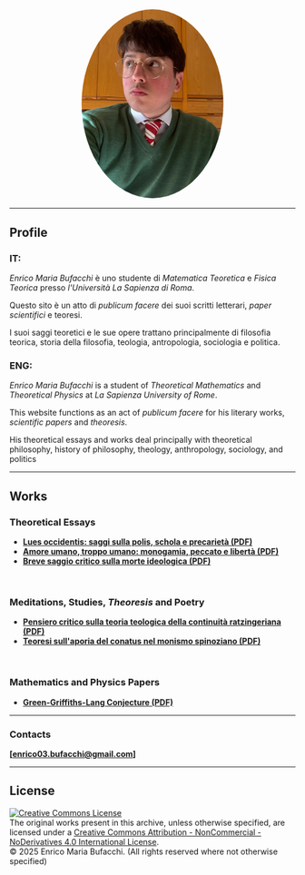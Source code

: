 <div align="center">

<img src="enrico.jpg" width="250px" style="border-radius: 50%;"> 

</div>

---

## Profile

### IT:
_Enrico Maria Bufacchi_ è uno studente di _Matematica Teoretica_ e _Fisica Teorica_ presso _l'Università La Sapienza di Roma_.

Questo sito è un atto di _publicum facere_ dei suoi scritti letterari, _paper scientifici_ e teoresi.

I suoi saggi teoretici e le sue opere trattano principalmente di filosofia teorica, storia della filosofia, teologia, antropologia, sociologia e politica.

### ENG:
_Enrico Maria Bufacchi_ is a student of _Theoretical Mathematics_ and _Theoretical Physics_ at _La Sapienza University of Rome_.

This website functions as an act of _publicum facere_ for his literary works, _scientific papers_ and _theoresis_.

His theoretical essays and works deal principally with theoretical philosophy, history of philosophy, theology, anthropology, sociology, and politics
<br>

---

## Works

### Theoretical Essays

* [**Lues occidentis: saggi sulla polis, schola e precarietà (PDF)**](Lues_Occidentis.pdf)
* [**Amore umano, troppo umano: monogamia, peccato e libertà (PDF)**](Amore_umano__troppo_umano.pdf)
* [**Breve saggio critico sulla morte ideologica (PDF)**](Saggio_sulla_morte_ideologica.pdf)

<br>

### Meditations, Studies, _Theoresis_ and Poetry

* [**Pensiero critico sulla teoria teologica della continuità ratzingeriana (PDF)**](Pensiero_sulla_teoria_ratzingeriana.pdf)
* [**Teoresi sull'aporia del conatus nel monismo spinoziano (PDF)**](Teoresi_sull_aporia_del_conatus_nel_monismo_di_Spinoza.pdf)

<br>

### Mathematics and Physics Papers

* [**Green-Griffiths-Lang Conjecture (PDF)**](GGL_Conjecture.pdf)

---

### Contacts

**[enrico03.bufacchi@gmail.com]**

---

## License

<a rel="license" href="http://creativecommons.org/licenses/by-nc-nd/4.0/">
    <img alt="Creative Commons License" style="border-width:0" src="https://i.creativecommons.org/l/by-nc-nd/4.0/88x31.png" />
</a>
<br />
The original works present in this archive, unless otherwise specified, are licensed under a <a rel="license" href="http://creativecommons.org/licenses/by-nc-nd/4.0/">Creative Commons Attribution - NonCommercial - NoDerivatives 4.0 International License</a>.
<br>
© 2025 Enrico Maria Bufacchi. (All rights reserved where not otherwise specified)

